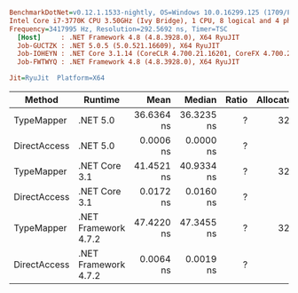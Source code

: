 ``` ini

BenchmarkDotNet=v0.12.1.1533-nightly, OS=Windows 10.0.16299.125 (1709/FallCreatorsUpdate/Redstone3)
Intel Core i7-3770K CPU 3.50GHz (Ivy Bridge), 1 CPU, 8 logical and 4 physical cores
Frequency=3417995 Hz, Resolution=292.5692 ns, Timer=TSC
  [Host]     : .NET Framework 4.8 (4.8.3928.0), X64 RyuJIT
  Job-GUCTZK : .NET 5.0.5 (5.0.521.16609), X64 RyuJIT
  Job-IOHEYN : .NET Core 3.1.14 (CoreCLR 4.700.21.16201, CoreFX 4.700.21.16208), X64 RyuJIT
  Job-FWTWYQ : .NET Framework 4.8 (4.8.3928.0), X64 RyuJIT

Jit=RyuJit  Platform=X64  

```
|       Method |              Runtime |       Mean |     Median | Ratio | Allocated |
|------------- |--------------------- |-----------:|-----------:|------:|----------:|
|   TypeMapper |             .NET 5.0 | 36.6364 ns | 36.3235 ns |     ? |      32 B |
| DirectAccess |             .NET 5.0 |  0.0006 ns |  0.0000 ns |     ? |         - |
|   TypeMapper |        .NET Core 3.1 | 41.4521 ns | 40.9334 ns |     ? |      32 B |
| DirectAccess |        .NET Core 3.1 |  0.0172 ns |  0.0160 ns |     ? |         - |
|   TypeMapper | .NET Framework 4.7.2 | 47.4220 ns | 47.3455 ns |     ? |      32 B |
| DirectAccess | .NET Framework 4.7.2 |  0.0064 ns |  0.0019 ns |     ? |         - |
